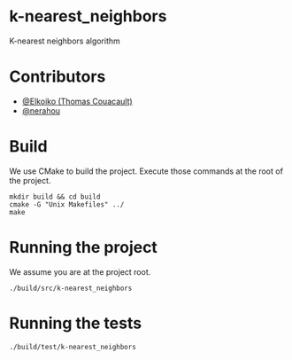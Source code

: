 # k-nearest_neighbors

K-nearest neighbors algorithm

# Contributors

- [@Elkoiko (Thomas Couacault)](https://github.com/elkoiko)
- [@nerahou](https://github.com/nerahou)

# Build

We use CMake to build the project. Execute those commands at the root of the project.

```shell
mkdir build && cd build
cmake -G "Unix Makefiles" ../
make
```

# Running the project

We assume you are at the project root.

```shell
./build/src/k-nearest_neighbors
```

# Running the tests

```shell
./build/test/k-nearest_neighbors
```
